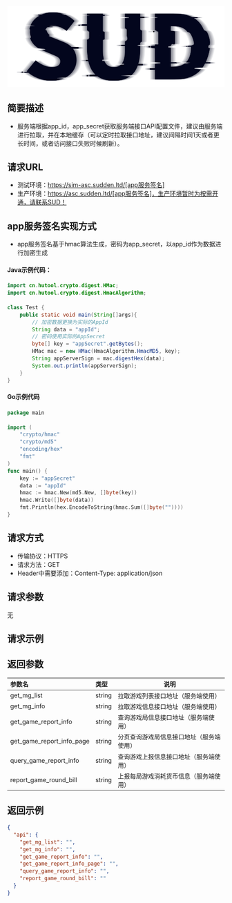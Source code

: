 #

![SUD](../../Resource/logo.png)

## 简要描述

- 服务端根据app_id，app_secret获取服务端接口API配置文件，建议由服务端进行拉取，并在本地缓存（可以定时拉取接口地址，建议间隔时间1天或者更长时间，或者访问接口失败时候刷新）。

## 请求URL

- 测试环境：https://sim-asc.sudden.ltd/[app服务签名]
- 生产环境：https://asc.sudden.ltd/[app服务签名]，生产环境暂时为按需开通，请联系SUD！

## app服务签名实现方式
- app服务签名基于hmac算法生成，密码为app_secret，以app_id作为数据进行加密生成
#### Java示例代码：

```java
import cn.hutool.crypto.digest.HMac;
import cn.hutool.crypto.digest.HmacAlgorithm;

class Test {
    public static void main(String[]args){
        // 加密数据更换为实际的AppId
        String data = "appId";
        // 密码使用实际的AppSecret
        byte[] key = "appSecret".getBytes();
        HMac mac = new HMac(HmacAlgorithm.HmacMD5, key);
        String appServerSign = mac.digestHex(data);
        System.out.println(appServerSign);
    }
}
```

#### Go示例代码

```go
package main

import (
    "crypto/hmac"
    "crypto/md5"
    "encoding/hex"
    "fmt"
)
func main() {
    key := "appSecret"
    data := "appId"
    hmac := hmac.New(md5.New, []byte(key))
    hmac.Write([]byte(data))
    fmt.Println(hex.EncodeToString(hmac.Sum([]byte(""))))
}
```

## 请求方式
- 传输协议：HTTPS
- 请求方法：GET
- Header中需要添加：Content-Type: application/json

## 请求参数
无

## 请求示例


## 返回参数

| 参数名                       | 类型     | 说明                   |
|:--------------------------|:-------|----------------------|
| get_mg_list               | string | 拉取游戏列表接口地址（服务端使用）    |
| get_mg_info               | string | 拉取游戏信息接口地址（服务端使用）    |
| get_game_report_info      | string | 查询游戏局信息接口地址（服务端使用）   |
| get_game_report_info_page | string | 分页查询游戏局信息接口地址（服务端使用） |
| query_game_report_info    | string | 查询游戏上报信息接口地址（服务端使用）  |
| report_game_round_bill    | string | 上报每局游戏消耗货币信息（服务端使用）  |

## 返回示例

```json
{
  "api": {
    "get_mg_list": "",
    "get_mg_info": "",
    "get_game_report_info": "",
    "get_game_report_info_page": "",
    "query_game_report_info": "",
    "report_game_round_bill": ""
  }
}
```
